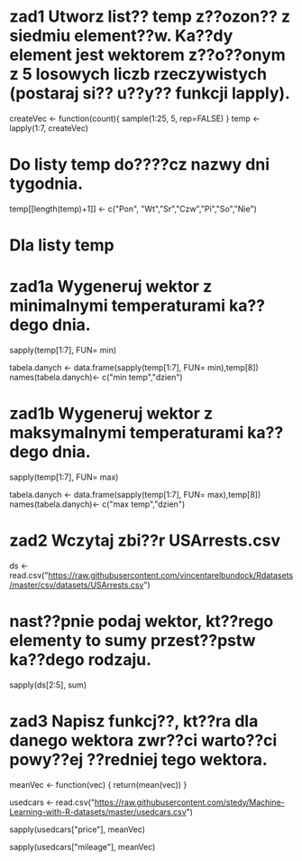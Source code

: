 # zad1 Utworz list?? temp z??ozon?? z siedmiu element??w. Ka??dy element jest wektorem z??o??onym z 5 losowych liczb rzeczywistych (postaraj si?? u??y?? funkcji lapply).
createVec <- function(count){
  sample(1:25, 5, rep=FALSE)
}
temp <- lapply(1:7, createVec)

# Do listy temp do????cz nazwy dni tygodnia. 
temp[[length(temp)+1]] <- c("Pon", "Wt","Sr","Czw","Pi","So","Nie")
# Dla listy temp
# zad1a Wygeneruj wektor z minimalnymi temperaturami ka??dego dnia.
sapply(temp[1:7], FUN= min)

tabela.danych <- data.frame(sapply(temp[1:7], FUN= min),temp[8])
names(tabela.danych)<- c("min temp","dzien")
# zad1b Wygeneruj wektor z maksymalnymi temperaturami ka??dego dnia.
sapply(temp[1:7], FUN= max)

tabela.danych <- data.frame(sapply(temp[1:7], FUN= max),temp[8])
names(tabela.danych)<- c("max temp","dzien")

# zad2 Wczytaj zbi??r USArrests.csv

ds <- read.csv("https://raw.githubusercontent.com/vincentarelbundock/Rdatasets/master/csv/datasets/USArrests.csv")

# nast??pnie podaj wektor, kt??rego elementy to sumy przest??pstw ka??dego rodzaju.

sapply(ds[2:5], sum)

# zad3 Napisz funkcj??, kt??ra dla danego wektora zwr??ci warto??ci powy??ej ??redniej tego wektora.

meanVec <- function(vec) {
  return(mean(vec))
}

usedcars <- read.csv("https://raw.githubusercontent.com/stedy/Machine-Learning-with-R-datasets/master/usedcars.csv")

sapply(usedcars["price"], meanVec)

sapply(usedcars["mileage"], meanVec)


